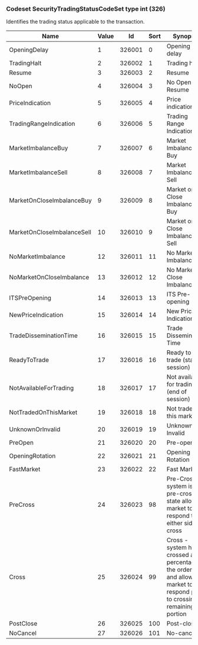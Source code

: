 ### Codeset SecurityTradingStatusCodeSet type int (326)

Identifies the trading status applicable to the transaction.

| Name                       | Value | Id     | Sort | Synopsis                                                                                                               |
|----------------------------|-------|--------|------|------------------------------------------------------------------------------------------------------------------------|
| OpeningDelay               | 1     | 326001 | 0    | Opening delay                                                                                                          |
| TradingHalt                | 2     | 326002 | 1    | Trading halt                                                                                                           |
| Resume                     | 3     | 326003 | 2    | Resume                                                                                                                 |
| NoOpen                     | 4     | 326004 | 3    | No Open / No Resume                                                                                                    |
| PriceIndication            | 5     | 326005 | 4    | Price indication                                                                                                       |
| TradingRangeIndication     | 6     | 326006 | 5    | Trading Range Indication                                                                                               |
| MarketImbalanceBuy         | 7     | 326007 | 6    | Market Imbalance Buy                                                                                                   |
| MarketImbalanceSell        | 8     | 326008 | 7    | Market Imbalance Sell                                                                                                  |
| MarketOnCloseImbalanceBuy  | 9     | 326009 | 8    | Market on Close Imbalance Buy                                                                                          |
| MarketOnCloseImbalanceSell | 10    | 326010 | 9    | Market on Close Imbalance Sell                                                                                         |
| NoMarketImbalance          | 12    | 326011 | 11   | No Market Imbalance                                                                                                    |
| NoMarketOnCloseImbalance   | 13    | 326012 | 12   | No Market on Close Imbalance                                                                                           |
| ITSPreOpening              | 14    | 326013 | 13   | ITS Pre-opening                                                                                                        |
| NewPriceIndication         | 15    | 326014 | 14   | New Price Indication                                                                                                   |
| TradeDisseminationTime     | 16    | 326015 | 15   | Trade Dissemination Time                                                                                               |
| ReadyToTrade               | 17    | 326016 | 16   | Ready to trade (start of session)                                                                                      |
| NotAvailableForTrading     | 18    | 326017 | 17   | Not available for trading (end of session)                                                                             |
| NotTradedOnThisMarket      | 19    | 326018 | 18   | Not traded on this market                                                                                              |
| UnknownOrInvalid           | 20    | 326019 | 19   | Unknown or Invalid                                                                                                     |
| PreOpen                    | 21    | 326020 | 20   | Pre-open                                                                                                               |
| OpeningRotation            | 22    | 326021 | 21   | Opening Rotation                                                                                                       |
| FastMarket                 | 23    | 326022 | 22   | Fast Market                                                                                                            |
| PreCross                   | 24    | 326023 | 98   | Pre-Cross - system is in a pre-cross state allowing market to respond to either side of cross                          |
| Cross                      | 25    | 326024 | 99   | Cross - system has crossed a percentage of the orders and allows market to respond prior to crossing remaining portion |
| PostClose                  | 26    | 326025 | 100  | Post-close                                                                                                             |
| NoCancel                   | 27    | 326026 | 101  | No-cancel                                                                                                              |

